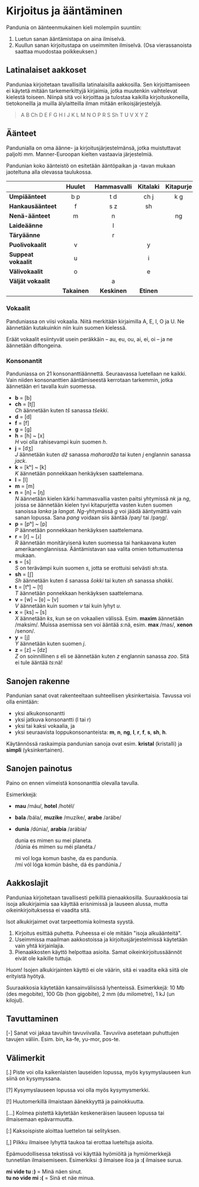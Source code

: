 # Kirjoitus ja ääntäminen

Pandunia on äänteenmukainen kieli molempiin suuntiin:

1. Luetun sanan ääntämistapa on aina ilmiselvä.
2. Kuullun sanan kirjoitustapa on useimmiten ilmiselvä.
   (Osa vierassanoista saattaa muodostaa poikkeuksen.)

## Latinalaiset aakkoset

Panduniaa kirjoitetaan tavallisilla latinalaisilla aakkosilla.
Sen kirjoittamiseen ei käytetä mitään tarkemerkittyjä kirjaimia, jotka muutenkin vaihtelevat kielestä toiseen.
Niinpä sitä voi kirjoittaa ja tulostaa kaikilla kirjoituskoneilla, tietokoneilla ja muilla älylaitteilla ilman mitään erikoisjärjestelyjä.

> A B Ch D E F G H I J K L M N O P R S Sh T U V X Y Z

## Äänteet

Pandunialla on oma äänne- ja kirjoitusjärjestelmänsä,
jotka muistuttavat paljolti mm. Manner-Euroopan kielten vastaavia järjestelmiä.

Pandunian koko äänteistö on esitetään ääntöpaikan ja -tavan mukaan jaoteltuna alla olevassa taulukossa.

|                    | Huulet |Hammasvalli|Kitalaki|Kitapurje|Äänirako |
|:-------------------|:-------:|:-------:|:-------:|:-------:|:-------:|
| **Umpiäänteet**    | b p     | t d     | ch j    | k g     |         |
| **Hankausäänteet** | f       | s z     | sh      |         | h       |
| **Nenä-äänteet**   | m       | n       |         | ng      |         |
| **Laideäänne**     |         | l       |         |         |         |
| **Täryäänne**      |         | r       |         |         |         |
| **Puolivokaalit**  | v       |         | y       |         |         |
|**Suppeat vokaalit**| u       |         | i       |         |         |
|**Välivokaalit**    | o       |         | e       |         |         |
|**Väljät vokaalit** |         | a       |         |         |         |
|                 |**Takainen**|**Keskinen**|**Etinen**|     |         |

### Vokaalit

Panduniassa on viisi vokaalia.
Niitä merkitään kirjaimilla A, E, I, O ja U.
Ne äännetään kutakuinkin niin kuin suomen kielessä.

Eräät vokaalit esiintyvät usein peräkkäin
– au, eu, ou, ai, ei, oi –
ja ne äännetään diftongeina.

### Konsonantit

Panduniassa on 21 konsonanttiäännettä.
Seuraavassa luetellaan ne kaikki.
Vain niiden konsonanttien ääntämiseestä kerrotaan tarkemmin, jotka äännetään eri tavalla kuin suomessa.

- **b** = [b]
- **ch** = [tʃ]  
  _Ch_ äännetään kuten _tš_ sanassa _tšekki_.
- **d** = [d]
- **f** = [f]
- **g** = [g]  
- **h** = [h] ~ [x]  
  *H* voi olla rahisevampi kuin suomen *h*.
- **j** = [dʒ]  
  *J* äännetään kuten *dž* sanassa *maharadža*
  tai kuten *j* englannin sanassa *jack*.
- **k** = [kʰ] ~ [k]  
  *K* äännetään ponnekkaan henkäyksen saattelemana.
- **l** = [l]
- **m** = [m]
- **n** = [n] ~ [ŋ]  
  *N* äännetään kielen kärki hammasvallia vasten paitsi yhtymissä *nk* ja *ng*,
  joissa se äännetään kielen tyvi kitapurjetta vasten kuten suomen sanoissa *lanka* ja *langat*.
  *Ng*-yhtymässä *g* voi jäädä ääntymättä vain sanan lopussa.
  Sana *pang* voidaan siis ääntää /paŋ/ tai /paŋg/.
- **p** = [pʰ] ~ [p]  
  *P* äännetään ponnekkaan henkäyksen saattelemana.
- **r** = [r] ~ [ɹ]  
  _R_ äännetään monitäryisenä kuten suomessa tai hankaavana kuten amerikanenglannissa.
  Ääntämistavan saa valita omien tottumustensa mukaan.
- **s** = [s]  
  *S* on terävämpi kuin suomen *s*, jotta se erottuisi selvästi *sh*:sta.
- **sh** = [ʃ]  
  *Sh* äännetään kuten *š* sanassa *šokki* tai kuten *sh* sanassa *shakki*.
- **t** = [tʰ] ~ [t]  
  *T* äännetään ponnekkaan henkäyksen saattelemana.
- **v** = [w] ~ [ʋ] ~ [v]  
  *V* äännetään kuin suomen _v_ tai kuin lyhyt _u_.
- **x** = [ks] ~ [s]  
  *X* äännetään *ks*, kun se on vokaalien välissä.
  Esim. **maxim** äännetään /maksim/.
  Muissa asemissa sen voi ääntää *s*:nä,
  esim. **max** /mas/, **xenon** /senon/.
- **y** = [j]  
  _Y_ äännetään kuten suomen _j_.
- **z** = [z] ~ [dz]  
  *Z* on soinnillinen *s* eli se äännetään kuten *z* englannin sanassa *zoo*.
  Sitä ei tule ääntää *ts*:nä!


## Sanojen rakenne

Pandunian sanat ovat rakenteeltaan suhteellisen yksinkertaisia.
Tavussa voi olla enintään:

- yksi alkukonsonantti
- yksi jatkuva konsonantti (l tai r)
- yksi tai kaksi vokaalia, ja
- yksi seuraavista loppukonsonanteista:
  **m**, **n**, **ng**, **l**, **r**, **f**, **s**, **sh**, **h**.

Käytännössä raskaimpia pandunian sanoja ovat esim. **kristal** (kristalli) ja **simpli** (yksinkertainen).


## Sanojen painotus

Paino on ennen viimeistä konsonanttia olevalla tavulla.

Esimerkkejä:

- **mau** /máu/, **hotel** /hotél/
- **bala** /bála/, **muzike** /muzíke/, **arabe** /arábe/
- **dunia** /dúnia/, **arabia** /arábia/

     dunia es mimen su mei planeta.  
    /dúnia és mímen su méi planéta./

     mi vol loga komun bashe, da es pandunia.  
    /mí vól lóga komún báshe, dá és pandúnia./


## Aakkoslajit

Panduniaa kirjoitetaan tavallisesti pelkillä pienaakkosilla. Suuraakkoosia tai isoja alkukirjaimia saa käyttää erisnimissä ja lauseen alussa, mutta oikeinkirjoituksessa ei vaadita sitä.

Isot alkukirjaimet ovat tarpeettomia kolmesta syystä.

1. Kirjoitus esittää puhetta. Puheessa ei ole mitään "isoja alkuäänteitä".
2. Useimmissa maailman aakkostoissa ja kirjoitusjärjestelmissä käytetään vain yhtä kirjainlajia.
3. Pienaakkosten käyttö helpottaa asioita. Samat oikeinkirjoitussäännöt eivät ole kaikille tuttuja.

Huom! Isojen alkukirjainten käyttö ei ole väärin, sitä ei vaadita eikä siitä ole erityistä hyötyä.

Suuraakkosia käytetään kansainvälisissä lyhenteissä. Esimerkkejä: 10 Mb (des megobite), 100 Gb (hon gigobite), 2 mm (du milometre), 1 kJ (un kilojul).


## Tavuttaminen

[-] Sanat voi jakaa tavuihin tavuviivalla. Tavuviiva asetetaan puhuttujen tavujen väliin.
Esim. bin, ka-fe, yu-mor, pos-te.


## Välimerkit

[.] Piste voi olla kaikenlaisten lauseiden lopussa, myös kysymyslauseen kun siinä on kysymyssana.

[?] Kysymyslauseen lopussa voi olla myös kysymysmerkki.

[!] Huutomerkillä ilmaistaan äänekkyyttä ja painokkuutta.

[...] Kolmea pistettä käytetään keskeneräisen lauseen lopussa tai ilmaisemaan epävarmuutta.

[:] Kaksoispiste aloittaa luettelon tai selityksen.

[,] Pilkku ilmaisee lyhyttä taukoa tai erottaa lueteltuja asioita.

Epämuodollisessa tekstissä voi käyttää hyömiöitä ja hymiömerkkejä tunnetilan ilmaisemiseen. Esimerkiksi **:)** ilmaisee iloa ja **:(** ilmaisee surua.

**mi vide tu :)**
= Minä näen sinut.  
**tu no vide mi :(**
= Sinä et näe minua.

